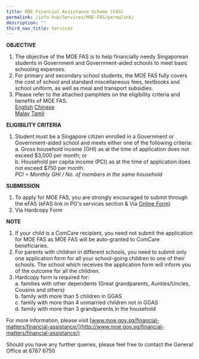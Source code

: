 ```yaml
---
title: MOE Financial Assistance Scheme (FAS)
permalink: /info-hub/Services/MOE-FAS/permalink/
description: ""
third_nav_title: Services
---
```

**OBJECTIVE**

1. The objective of the MOE FAS is to help financially needy Singaporean students in Government and Government-aided schools to meet basic schooling expenses.
2. For primary and secondary school students, the MOE FAS fully covers the cost of school and standard miscellaneous fees, textbooks and school uniform, as well as meal and transport subsidies.
3. Please refer to the attached pamphlets on the eligibility criteria and benefits of MOE FAS.<br>
[English](/files/Info%20Hub/2023/MOE%20FAS/document4a_moe%20fas%20pamphet%20el.pdf)
[Chinese](/files/Info%20Hub/2023/MOE%20FAS/document4b_moe%20fas%20pamphet%20cl.pdf)<br>
[Malay](/files/Info%20Hub/2023/MOE%20FAS/document4c_moe%20fas%20pamphet%20ml.pdf)
[Tamil](/files/Info%20Hub/2023/MOE%20FAS/document4d_moe%20fas%20pamphet%20tl.pdf)

**ELIGIBILITY CRITERIA**

1. Student must be a Singapore citizen enrolled in a Government or Government-aided school and meets either one of the following criteria:<br>
	a. Gross household income (GHI) as at the time of application does not exceed $3,000 per month; or&nbsp;<br>
	b. Household per capita income (PCI) as at the time of application does not exceed $750 per month. <br>*PCI = Monthly GHI / No. of members in the same household* 

**SUBMISSION**

1. To apply for MOE FAS, you are strongly encouraged to submit through the eFAS (eFAS link in PG's services section &amp; Via [Online Form](https://go.gov.sg/moe-efas))
2. Via Hardcopy Form 

**NOTE**

1. If your child is a ComCare recipient, you need not submit the application for MOE FAS as MOE FAS will be auto-granted to ComCare beneficiaries.
2. For parents with children in different schools, you need to submit only one application form for all your school-going children to one of their schools. The school which receives the application form will inform you of the outcome for all the children.
3.  Hardcopy form is required for:<br>
	a. families with other dependents (Great grandparents, Aunties/Uncles, Cousins and others)<br>
	b. family with more than 5 children in GGAS<br>
	c. family with more than 4 unmarried children not in GGAS<br>
	d. family with more than 3 grandparents in the household

For more information, please visit [www.moe.gov.sg/financial-matters/financial-assistance/](http://www.moe.gov.sg/financial-matters/financial-assistance/)

Should you have any further queries, please feel free to contact the General Office at 6767 6750